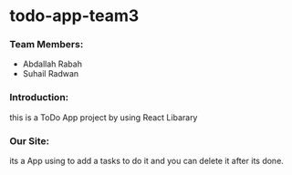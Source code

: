 # todo-app-team3

### Team Members:
* Abdallah Rabah
* Suhail Radwan

### Introduction:
this is a ToDo App project by using React Libarary

### Our Site:
its a App using to add a tasks to do it and you can delete it after its done.
